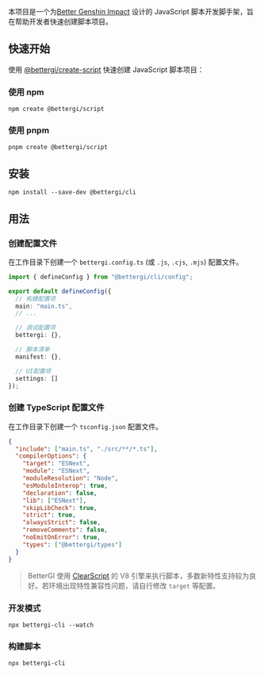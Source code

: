 本项目是一个为[Better Genshin Impact](https://github.com/babalae/better-genshin-impact) 设计的 JavaScript 脚本开发脚手架，旨在帮助开发者快速创建脚本项目。

## 快速开始

使用 [@bettergi/create-script](https://www.npmjs.com/package/@bettergi/create-script) 快速创建 JavaScript 脚本项目：

### 使用 npm

```shell
npm create @bettergi/script
```

### 使用 pnpm

```shell
pnpm create @bettergi/script
```

## 安装

```shell
npm install --save-dev @bettergi/cli
```

## 用法

### 创建配置文件

在工作目录下创建一个 `bettergi.config.ts` (或 `.js`, `.cjs`, `.mjs`) 配置文件。

```ts
import { defineConfig } from "@bettergi/cli/config";

export default defineConfig({
  // 构建配置项
  main: "main.ts",
  // ...

  // 调试配置项
  bettergi: {},

  // 脚本清单
  manifest: {},

  // UI配置项
  settings: []
});
```

### 创建 TypeScript 配置文件

在工作目录下创建一个 `tsconfig.json` 配置文件。

```json
{
  "include": ["main.ts", "./src/**/*.ts"],
  "compilerOptions": {
    "target": "ESNext",
    "module": "ESNext",
    "moduleResolution": "Node",
    "esModuleInterop": true,
    "declaration": false,
    "lib": ["ESNext"],
    "skipLibCheck": true,
    "strict": true,
    "alwaysStrict": false,
    "removeComments": false,
    "noEmitOnError": true,
    "types": ["@bettergi/types"]
  }
}
```

> BetterGI 使用 [ClearScript](https://github.com/microsoft/ClearScript) 的 V8 引擎来执行脚本，多数新特性支持较为良好。若环境出现特性兼容性问题，请自行修改 `target` 等配置。

### 开发模式

```shell
npx bettergi-cli --watch
```

### 构建脚本

```shell
npx bettergi-cli
```
